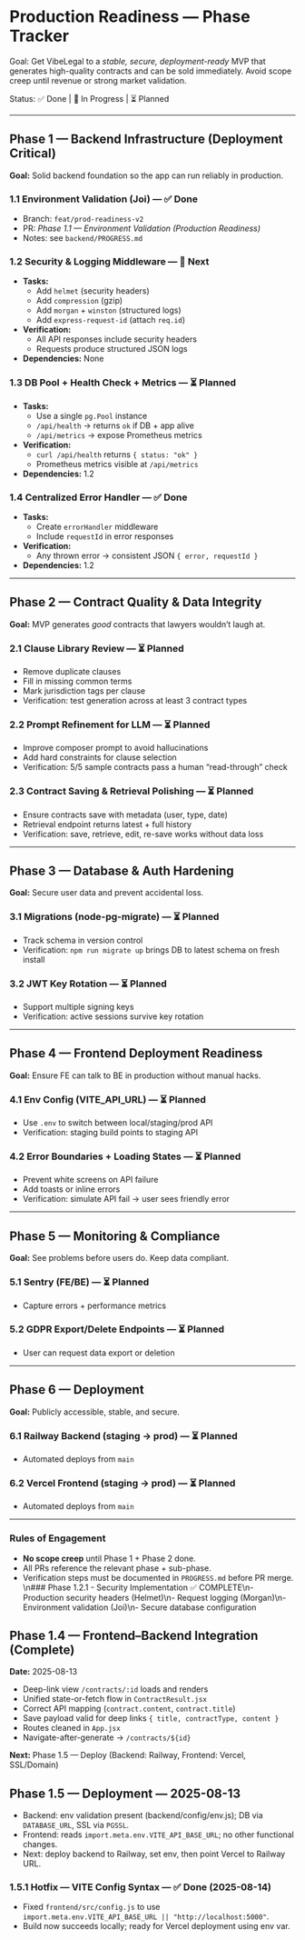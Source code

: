 # Production Readiness — Phase Tracker
Goal: Get VibeLegal to a *stable, secure, deployment-ready* MVP that generates high-quality contracts and can be sold immediately. Avoid scope creep until revenue or strong market validation.

Status: ✅ Done | 🚧 In Progress | ⏳ Planned

---

## Phase 1 — Backend Infrastructure (Deployment Critical)
**Goal:** Solid backend foundation so the app can run reliably in production.

### 1.1 Environment Validation (Joi) — ✅ Done
- Branch: `feat/prod-readiness-v2`
- PR: *Phase 1.1 — Environment Validation (Production Readiness)*
- Notes: see `backend/PROGRESS.md`

### 1.2 Security & Logging Middleware — 🚧 Next
- **Tasks:**
  - Add `helmet` (security headers)
  - Add `compression` (gzip)
  - Add `morgan` + `winston` (structured logs)
  - Add `express-request-id` (attach `req.id`)
- **Verification:**
  - All API responses include security headers
  - Requests produce structured JSON logs
- **Dependencies:** None

### 1.3 DB Pool + Health Check + Metrics — ⏳ Planned
- **Tasks:**
  - Use a single `pg.Pool` instance
  - `/api/health` → returns `ok` if DB + app alive
  - `/api/metrics` → expose Prometheus metrics
- **Verification:**
  - `curl /api/health` returns `{ status: "ok" }`
  - Prometheus metrics visible at `/api/metrics`
- **Dependencies:** 1.2

### 1.4 Centralized Error Handler — ✅ Done
- **Tasks:**
  - Create `errorHandler` middleware
  - Include `requestId` in error responses
- **Verification:**
  - Any thrown error → consistent JSON `{ error, requestId }`
- **Dependencies:** 1.2

---

## Phase 2 — Contract Quality & Data Integrity
**Goal:** MVP generates *good* contracts that lawyers wouldn’t laugh at.

### 2.1 Clause Library Review — ⏳ Planned
- Remove duplicate clauses
- Fill in missing common terms
- Mark jurisdiction tags per clause
- Verification: test generation across at least 3 contract types

### 2.2 Prompt Refinement for LLM — ⏳ Planned
- Improve composer prompt to avoid hallucinations
- Add hard constraints for clause selection
- Verification: 5/5 sample contracts pass a human “read-through” check

### 2.3 Contract Saving & Retrieval Polishing — ⏳ Planned
- Ensure contracts save with metadata (user, type, date)
- Retrieval endpoint returns latest + full history
- Verification: save, retrieve, edit, re-save works without data loss

---

## Phase 3 — Database & Auth Hardening
**Goal:** Secure user data and prevent accidental loss.

### 3.1 Migrations (node-pg-migrate) — ⏳ Planned
- Track schema in version control
- Verification: `npm run migrate up` brings DB to latest schema on fresh install

### 3.2 JWT Key Rotation — ⏳ Planned
- Support multiple signing keys
- Verification: active sessions survive key rotation

---

## Phase 4 — Frontend Deployment Readiness
**Goal:** Ensure FE can talk to BE in production without manual hacks.

### 4.1 Env Config (VITE_API_URL) — ⏳ Planned
- Use `.env` to switch between local/staging/prod API
- Verification: staging build points to staging API

### 4.2 Error Boundaries + Loading States — ⏳ Planned
- Prevent white screens on API failure
- Add toasts or inline errors
- Verification: simulate API fail → user sees friendly error

---

## Phase 5 — Monitoring & Compliance
**Goal:** See problems before users do. Keep data compliant.

### 5.1 Sentry (FE/BE) — ⏳ Planned
- Capture errors + performance metrics

### 5.2 GDPR Export/Delete Endpoints — ⏳ Planned
- User can request data export or deletion

---

## Phase 6 — Deployment
**Goal:** Publicly accessible, stable, and secure.

### 6.1 Railway Backend (staging → prod) — ⏳ Planned
- Automated deploys from `main`

### 6.2 Vercel Frontend (staging → prod) — ⏳ Planned
- Automated deploys from `main`

---

### Rules of Engagement
- **No scope creep** until Phase 1 + Phase 2 done.
- All PRs reference the relevant phase + sub-phase.
- Verification steps must be documented in `PROGRESS.md` before PR merge.
\n### Phase 1.2.1 - Security Implementation ✅ COMPLETE\n- Production security headers (Helmet)\n- Request logging (Morgan)\n- Environment validation (Joi)\n- Secure database configuration

## Phase 1.4 — Frontend–Backend Integration (Complete)
**Date:** 2025-08-13

- Deep-link view `/contracts/:id` loads and renders
- Unified state-or-fetch flow in `ContractResult.jsx`
- Correct API mapping (`contract.content`, `contract.title`)
- Save payload valid for deep links `{ title, contractType, content }`
- Routes cleaned in `App.jsx`
- Navigate-after-generate → `/contracts/${id}`

**Next:** Phase 1.5 — Deploy (Backend: Railway, Frontend: Vercel, SSL/Domain)

## Phase 1.5 — Deployment — 2025-08-13
- Backend: env validation present (backend/config/env.js); DB via `DATABASE_URL`, SSL via `PGSSL`.
- Frontend: reads `import.meta.env.VITE_API_BASE_URL`; no other functional changes.
- Next: deploy backend to Railway, set env, then point Vercel to Railway URL.

### 1.5.1 Hotfix — VITE Config Syntax — ✅ Done (2025-08-14)
- Fixed `frontend/src/config.js` to use `import.meta.env.VITE_API_BASE_URL || "http://localhost:5000"`.
- Build now succeeds locally; ready for Vercel deployment using env var.
